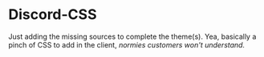 # Discord-CSS
Just adding the missing sources to complete the theme(s).
Yea, basically a pinch of CSS to add in the client, *normies customers won't understand.*
